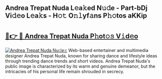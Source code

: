 ## Andrea Trepat Nuda L𝚎a𝚔ed N𝚞𝚍e - Part-bDj Vi𝚍𝚎o L𝚎a𝚔s - H𝚘𝚝 O𝚗𝚕yf𝚊ns P𝚑𝚘tos aKKip

# <h2><a href="http://kf9jhv.oniu.top/?m=Andrea+Trepat+Nuda">🔗👉 🔴 Andrea Trepat Nuda P𝚑ot𝚘𝚜 V𝚒d𝚎o</a></h2>

[![Andrea Trepat Nuda Nu𝚍e𝚜](https://i.imgur.com/0qMVB7G.gif)](http://kf9jhv.oniu.top/?m=Andrea+Trepat+Nuda)
Web-based entertainer and multimedia designer Andrea Trepat Nuda, known for sharing dance and lifestyle ideas through trending dance trends and short videos. Andrea Trepat Nuda's public image is characterized by its warm and genuine demeanor, but the intricacies of his personal life remain shrouded in secrecy.  
